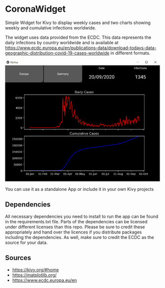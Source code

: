 # CoronaWidget
Simple Widget for Kivy to display weekly cases and two charts showing weekly and cumulative infections worldwide.

The widget uses data provided from the ECDC. This data represents the daily infections by country worldwide and is available at https://www.ecdc.europa.eu/en/publications-data/download-todays-data-geographic-distribution-covid-19-cases-worldwide in different formats.

![Screenshot](https://github.com/HaikoKrais/CoronaWidget/blob/master/Screenshot.PNG)

You can use it as a standalone App or include it in your own Kivy projects

## Dependencies
All necessary dependencies you need to install to run the app can be found in the requirements.txt file.
Parts of the dependencies can be licensed under different licenses than this repo. Please be sure to credit these appropriately and hand over the licences if you distribute packages including the dependencies.
As well, make sure to credit the ECDC as the source for your data.

## Sources
* https://kivy.org/#home
* https://matplotlib.org/
* https://www.ecdc.europa.eu/en
